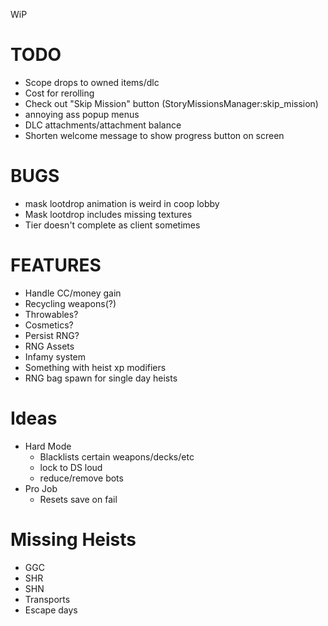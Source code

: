 WiP

# TODO

- Scope drops to owned items/dlc
- Cost for rerolling
- Check out "Skip Mission" button (StoryMissionsManager:skip_mission)
- annoying ass popup menus
- DLC attachments/attachment balance
- Shorten welcome message to show progress button on screen

# BUGS

- mask lootdrop animation is weird in coop lobby
- Mask lootdrop includes missing textures
- Tier doesn't complete as client sometimes

# FEATURES

- Handle CC/money gain
- Recycling weapons(?)
- Throwables?
- Cosmetics?
- Persist RNG?
- RNG Assets
- Infamy system
- Something with heist xp modifiers
- RNG bag spawn for single day heists

# Ideas

- Hard Mode
  - Blacklists certain weapons/decks/etc
  - lock to DS loud
  - reduce/remove bots
- Pro Job
  - Resets save on fail

# Missing Heists

- GGC
- SHR
- SHN
- Transports
- Escape days
